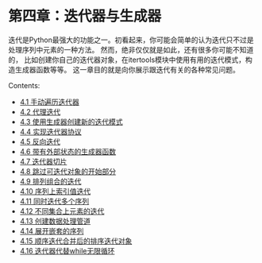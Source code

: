 # 第四章：迭代器与生成器

迭代是Python最强大的功能之一。初看起来，你可能会简单的认为迭代只不过是处理序列中元素的一种方法。 然而，绝非仅仅就是如此，还有很多你可能不知道的， 比如创建你自己的迭代器对象，在itertools模块中使用有用的迭代模式，构造生成器函数等等。 这一章目的就是向你展示跟迭代有关的各种常见问题。

Contents:

- [4.1 手动遍历迭代器](https://python3-cookbook.readthedocs.io/zh-cn/latest/c04/p01_manually_consuming_iterator.html)
- [4.2 代理迭代](https://python3-cookbook.readthedocs.io/zh-cn/latest/c04/p02_delegating_iteration.html)
- [4.3 使用生成器创建新的迭代模式](https://python3-cookbook.readthedocs.io/zh-cn/latest/c04/p03_create_new_iteration_with_generators.html)
- [4.4 实现迭代器协议](https://python3-cookbook.readthedocs.io/zh-cn/latest/c04/p04_implement_iterator_protocol.html)
- [4.5 反向迭代](https://python3-cookbook.readthedocs.io/zh-cn/latest/c04/p05_iterating_in_reverse.html)
- [4.6 带有外部状态的生成器函数](https://python3-cookbook.readthedocs.io/zh-cn/latest/c04/p06_define_generator_func_with_extra_state.html)
- [4.7 迭代器切片](https://python3-cookbook.readthedocs.io/zh-cn/latest/c04/p07_taking_slice_of_iterator.html)
- [4.8 跳过可迭代对象的开始部分](https://python3-cookbook.readthedocs.io/zh-cn/latest/c04/p08_skip_first_part_of_iterable.html)
- [4.9 排列组合的迭代](https://python3-cookbook.readthedocs.io/zh-cn/latest/c04/p09_iterate_over_combination_or_permutation.html)
- [4.10 序列上索引值迭代](https://python3-cookbook.readthedocs.io/zh-cn/latest/c04/p10_iterate_over_index_value_pairs_of_sequence.html)
- [4.11 同时迭代多个序列](https://python3-cookbook.readthedocs.io/zh-cn/latest/c04/p11_iterate_over_multiple_sequences_simultaneously.html)
- [4.12 不同集合上元素的迭代](https://python3-cookbook.readthedocs.io/zh-cn/latest/c04/p12_iterate_on_items_in_separate_containers.html)
- [4.13 创建数据处理管道](https://python3-cookbook.readthedocs.io/zh-cn/latest/c04/p13_create_data_processing_pipelines.html)
- [4.14 展开嵌套的序列](https://python3-cookbook.readthedocs.io/zh-cn/latest/c04/p14_flattening_nested_sequence.html)
- [4.15 顺序迭代合并后的排序迭代对象](https://python3-cookbook.readthedocs.io/zh-cn/latest/c04/p15_iterate_in_sorted_order_over_merged_sorted_iterables.html)
- [4.16 迭代器代替while无限循环](https://python3-cookbook.readthedocs.io/zh-cn/latest/c04/p16_replace_infinite_while_loops_with_iterator.html)